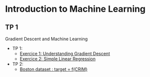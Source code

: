 Introduction to Machine Learning
==============================


## TP 1
Gradient Descent and Machine Learning
* TP 1:
    * [Exercice 1: Understanding Gradient Descent](./TP_1/gradient_descent.py)
    * [Exercice 2: Simple Linear Regression](./TP_1/linear_regression.py)
* TP 2:
    * [Boston dataset : target = f(CRIM)](./TP_2/boston.py)






